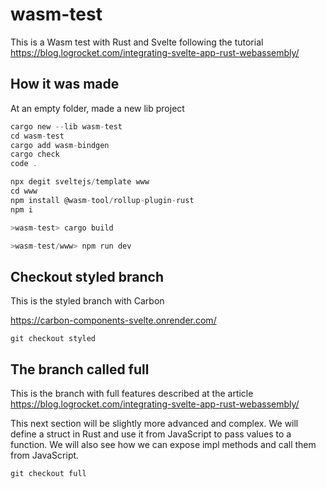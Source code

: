 # wasm-test

This is a Wasm test with Rust and Svelte following the tutorial https://blog.logrocket.com/integrating-svelte-app-rust-webassembly/

## How it was made

At an empty folder, made a new lib project

```rust
cargo new --lib wasm-test
cd wasm-test
cargo add wasm-bindgen
cargo check
code .
```

```js
npx degit sveltejs/template www
cd www
npm install @wasm-tool/rollup-plugin-rust
npm i
```

```rust
>wasm-test> cargo build
```

```js
>wasm-test/www> npm run dev
```

## Checkout styled branch

This is the styled branch with Carbon

https://carbon-components-svelte.onrender.com/

```git
git checkout styled
```



## The branch called full

This is the branch with full features described at the article https://blog.logrocket.com/integrating-svelte-app-rust-webassembly/

This next section will be slightly more advanced and complex. We will define a struct in Rust and use it from JavaScript to pass values to a function. We will also see how we can expose impl methods and call them from JavaScript.

```git
git checkout full
```




